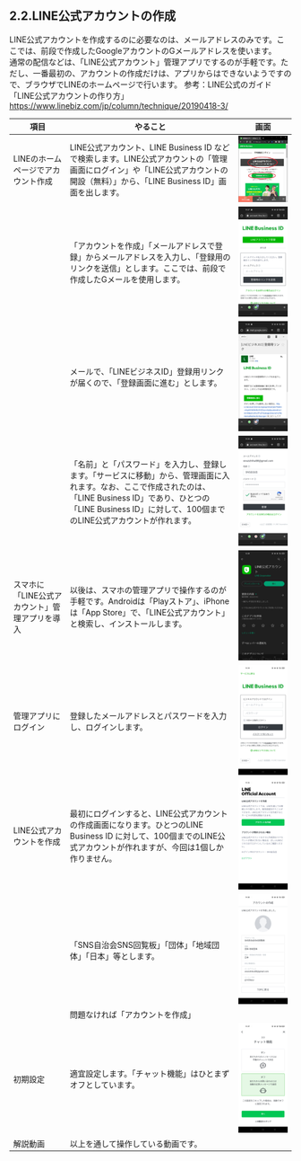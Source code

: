 ## 2.2.LINE公式アカウントの作成
LINE公式アカウントを作成するのに必要なのは、メールアドレスのみです。ここでは、前段で作成したGoogleアカウントのGメールアドレスを使います。  
通常の配信などは、「LINE公式アカウント」管理アプリでするのが手軽です。ただし、一番最初の、アカウントの作成だけは、アプリからはできないようですので、ブラウザでLINEのホームページで行います。
参考：LINE公式のガイド  
「LINE公式アカウントの作り方」  
https://www.linebiz.com/jp/column/technique/20190418-3/
  
|項目|やること|画面|
|---|---|---|
|LINEのホームページでアカウント作成|LINE公式アカウント、LINE Business ID などで検索します。LINE公式アカウントの「管理画面にログイン」や「LINE公式アカウントの開設（無料）」から、「LINE Business ID」画面を出します。|<img src="images/2_2_images/2_2_01.jpg" alt="image">|
||「アカウントを作成」「メールアドレスで登録」からメールアドレスを入力し、「登録用のリンクを送信」とします。ここでは、前段で作成したGメールを使用します。|<img src="images/2_2_images/2_2_02.jpg" alt="image">|
||メールで、「LINEビジネスID」登録用リンクが届くので、「登録画面に進む」とします。|<img src="images/2_2_images/2_2_03.jpg" alt="image">|
||「名前」と「パスワード」を入力し、登録します。「サービスに移動」から、管理画面に入れます。なお、ここで作成されたのは、「LINE Business ID」であり、ひとつの「LINE Business ID」に対して、100個までのLINE公式アカウントが作れます。|<img src="images/2_2_images/2_2_04.jpg" alt="image">|
|スマホに「LINE公式アカウント」管理アプリを導入|以後は、スマホの管理アプリで操作するのが手軽です。Androidは「Playストア」、iPhoneは「App Store」で、「LINE公式アカウント」と検索し、インストールします。|<img src="images/2_2_images/2_2_05.jpg" alt="image">|
|管理アプリにログイン|登録したメールアドレスとパスワードを入力し、ログインします。|<img src="images/2_2_images/2_2_06.jpg" alt="image">|
|LINE公式アカウントを作成|最初にログインすると、LINE公式アカウントの作成画面になります。ひとつのLINE Business ID に対して、100個までのLINE公式アカウントが作れますが、今回は1個しか作りません。|<img src="images/2_2_images/2_2_07.jpg" alt="image">|
||「SNS自治会SNS回覧板」「団体」「地域団体」「日本」等とします。|<img src="images/2_2_images/2_2_08.jpg" alt="image">|
||問題なければ「アカウントを作成」||
|初期設定|適宜設定します。「チャット機能」はひとまずオフとしています。|<img src="images/2_2_images/2_2_10.jpg" alt="image">|
|解説動画|以上を通して操作している動画です。||
